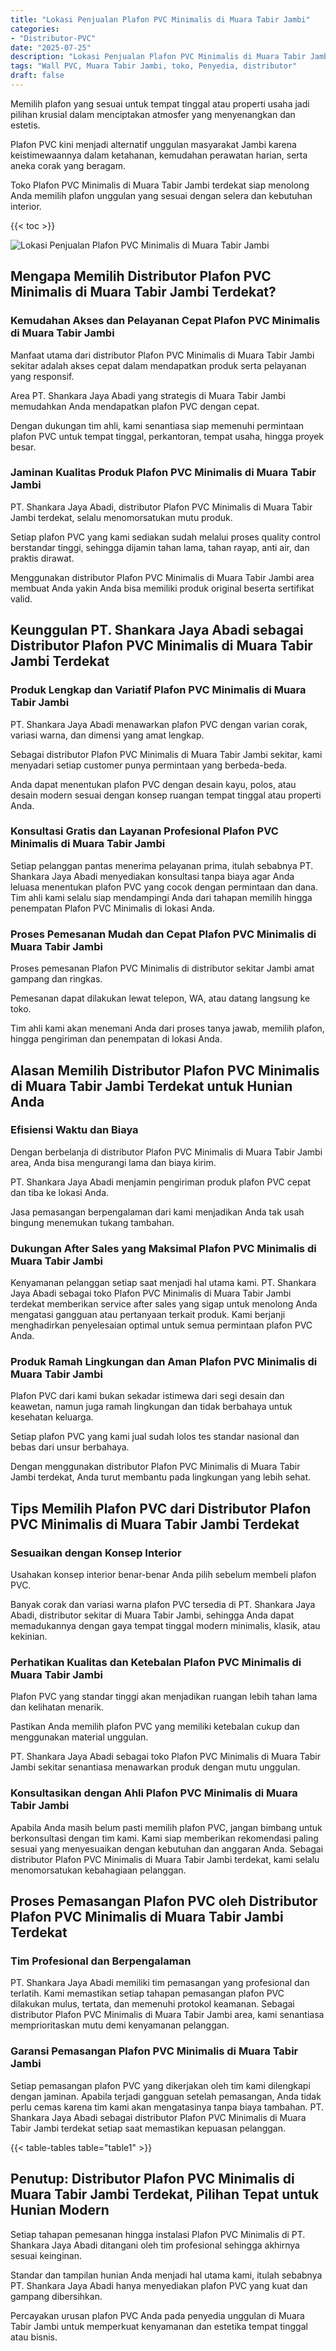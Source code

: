 ```yaml
---
title: "Lokasi Penjualan Plafon PVC Minimalis di Muara Tabir Jambi"
categories: 
- "Distributor-PVC"
date: "2025-07-25"
description: "Lokasi Penjualan Plafon PVC Minimalis di Muara Tabir Jambi bagi hunian, kantor, dan ritel. Produk unggulan, beragam motif, variasi warna menarik, beserta layanan pemasangan dikerjakan oleh tim profesional serta jaminan resmi!|Layanan penyediaan Plafon PVC Minimalis di Muara Tabir Jambi untuk keperluan hunian, office, atau ritel, dengan produk berkualitas dan instalasi oleh teknisi berpengalaman serta garansi resmi.|Pilihan Plafon PVC Minimalis di Muara Tabir Jambi yang terpercaya untuk rumah, perkantoran, serta ritel, bersama produk berkualitas dan pemasangan ditangani oleh tenaga ahli ahli serta jaminan resmi.|Penyediaan Plafon PVC Minimalis di Muara Tabir Jambi bagi hunian, office, serta ritel, beserta material berkualitas dan penempatan ditangani oleh tenaga ahli profesional, disertai dengan kepastian resmi.}"
tags: "Wall PVC, Muara Tabir Jambi, toko, Penyedia, distributor"
draft: false
---
```


Memilih plafon yang sesuai untuk tempat tinggal atau properti usaha jadi pilihan krusial dalam menciptakan atmosfer yang menyenangkan dan estetis.

Plafon PVC kini menjadi alternatif unggulan masyarakat Jambi karena keistimewaannya dalam ketahanan, kemudahan perawatan harian, serta aneka corak yang beragam.

Toko Plafon PVC Minimalis di Muara Tabir Jambi terdekat siap menolong Anda memilih plafon unggulan yang sesuai dengan selera dan kebutuhan interior.

{{< toc >}}

![Lokasi Penjualan Plafon PVC Minimalis di Muara Tabir Jambi](/images/Distributor-PVC/Lokasi-Penjualan-Plafon-PVC-Minimalis-di-Muara-Tabir-Jambi.png)


## Mengapa Memilih Distributor Plafon PVC Minimalis di Muara Tabir Jambi Terdekat?

### Kemudahan Akses dan Pelayanan Cepat Plafon PVC Minimalis di Muara Tabir Jambi

Manfaat utama dari distributor Plafon PVC Minimalis di Muara Tabir Jambi sekitar adalah akses cepat dalam mendapatkan produk serta pelayanan yang responsif.

Area PT. Shankara Jaya Abadi yang strategis di Muara Tabir Jambi memudahkan Anda mendapatkan plafon PVC dengan cepat.

Dengan dukungan tim ahli, kami senantiasa siap memenuhi permintaan plafon PVC untuk tempat tinggal, perkantoran, tempat usaha, hingga proyek besar.

### Jaminan Kualitas Produk Plafon PVC Minimalis di Muara Tabir Jambi

PT. Shankara Jaya Abadi, distributor Plafon PVC Minimalis di Muara Tabir Jambi terdekat, selalu menomorsatukan mutu produk.

Setiap plafon PVC yang kami sediakan sudah melalui proses quality control berstandar tinggi, sehingga dijamin tahan lama, tahan rayap, anti air, dan praktis dirawat.

Menggunakan distributor Plafon PVC Minimalis di Muara Tabir Jambi area membuat Anda yakin Anda bisa memiliki produk original beserta sertifikat valid.

## Keunggulan PT. Shankara Jaya Abadi sebagai Distributor Plafon PVC Minimalis di Muara Tabir Jambi Terdekat

### Produk Lengkap dan Variatif Plafon PVC Minimalis di Muara Tabir Jambi

PT. Shankara Jaya Abadi menawarkan plafon PVC dengan varian corak, variasi warna, dan dimensi yang amat lengkap.

Sebagai distributor Plafon PVC Minimalis di Muara Tabir Jambi sekitar, kami menyadari setiap customer punya permintaan yang berbeda-beda.

Anda dapat menentukan plafon PVC dengan desain kayu, polos, atau desain modern sesuai dengan konsep ruangan tempat tinggal atau properti Anda.

### Konsultasi Gratis dan Layanan Profesional Plafon PVC Minimalis di Muara Tabir Jambi

Setiap pelanggan pantas menerima pelayanan prima, itulah sebabnya PT. Shankara Jaya Abadi menyediakan konsultasi tanpa biaya agar Anda leluasa menentukan plafon PVC yang cocok dengan permintaan dan dana. Tim ahli kami selalu siap mendampingi Anda dari tahapan memilih hingga penempatan Plafon PVC Minimalis di lokasi Anda.

### Proses Pemesanan Mudah dan Cepat Plafon PVC Minimalis di Muara Tabir Jambi

Proses pemesanan Plafon PVC Minimalis di distributor sekitar Jambi amat gampang dan ringkas.

Pemesanan dapat dilakukan lewat telepon, WA, atau datang langsung ke toko.

Tim ahli kami akan menemani Anda dari proses tanya jawab, memilih plafon, hingga pengiriman dan penempatan di lokasi Anda.

## Alasan Memilih Distributor Plafon PVC Minimalis di Muara Tabir Jambi Terdekat untuk Hunian Anda

### Efisiensi Waktu dan Biaya

Dengan berbelanja di distributor Plafon PVC Minimalis di Muara Tabir Jambi area, Anda bisa mengurangi lama dan biaya kirim.

PT. Shankara Jaya Abadi menjamin pengiriman produk plafon PVC cepat dan tiba ke lokasi Anda.

Jasa pemasangan berpengalaman dari kami menjadikan Anda tak usah bingung menemukan tukang tambahan.

### Dukungan After Sales yang Maksimal Plafon PVC Minimalis di Muara Tabir Jambi

Kenyamanan pelanggan setiap saat menjadi hal utama kami. PT. Shankara Jaya Abadi sebagai toko Plafon PVC Minimalis di Muara Tabir Jambi terdekat memberikan service after sales yang sigap untuk menolong Anda mengatasi gangguan atau pertanyaan terkait produk. Kami berjanji menghadirkan penyelesaian optimal untuk semua permintaan plafon PVC Anda.

### Produk Ramah Lingkungan dan Aman Plafon PVC Minimalis di Muara Tabir Jambi

Plafon PVC dari kami bukan sekadar istimewa dari segi desain dan keawetan, namun juga ramah lingkungan dan tidak berbahaya untuk kesehatan keluarga.

Setiap plafon PVC yang kami jual sudah lolos tes standar nasional dan bebas dari unsur berbahaya.

Dengan menggunakan distributor Plafon PVC Minimalis di Muara Tabir Jambi terdekat, Anda turut membantu pada lingkungan yang lebih sehat.

## Tips Memilih Plafon PVC dari Distributor Plafon PVC Minimalis di Muara Tabir Jambi Terdekat

### Sesuaikan dengan Konsep Interior

Usahakan konsep interior benar-benar Anda pilih sebelum membeli plafon PVC.

Banyak corak dan variasi warna plafon PVC tersedia di PT. Shankara Jaya Abadi, distributor sekitar di Muara Tabir Jambi, sehingga Anda dapat memadukannya dengan gaya tempat tinggal modern minimalis, klasik, atau kekinian.

### Perhatikan Kualitas dan Ketebalan Plafon PVC Minimalis di Muara Tabir Jambi

Plafon PVC yang standar tinggi akan menjadikan ruangan lebih tahan lama dan kelihatan menarik.

Pastikan Anda memilih plafon PVC yang memiliki ketebalan cukup dan menggunakan material unggulan.

PT. Shankara Jaya Abadi sebagai toko Plafon PVC Minimalis di Muara Tabir Jambi sekitar senantiasa menawarkan produk dengan mutu unggulan.

### Konsultasikan dengan Ahli Plafon PVC Minimalis di Muara Tabir Jambi

Apabila Anda masih belum pasti memilih plafon PVC, jangan bimbang untuk berkonsultasi dengan tim kami. Kami siap memberikan rekomendasi paling sesuai yang menyesuaikan dengan kebutuhan dan anggaran Anda. Sebagai distributor Plafon PVC Minimalis di Muara Tabir Jambi terdekat, kami selalu menomorsatukan kebahagiaan pelanggan.

## Proses Pemasangan Plafon PVC oleh Distributor Plafon PVC Minimalis di Muara Tabir Jambi Terdekat

### Tim Profesional dan Berpengalaman

PT. Shankara Jaya Abadi memiliki tim pemasangan yang profesional dan terlatih. Kami memastikan setiap tahapan pemasangan plafon PVC dilakukan mulus, tertata, dan memenuhi protokol keamanan. Sebagai distributor Plafon PVC Minimalis di Muara Tabir Jambi area, kami senantiasa memprioritaskan mutu demi kenyamanan pelanggan.

### Garansi Pemasangan Plafon PVC Minimalis di Muara Tabir Jambi

Setiap pemasangan plafon PVC yang dikerjakan oleh tim kami dilengkapi dengan jaminan. Apabila terjadi gangguan setelah pemasangan, Anda tidak perlu cemas karena tim kami akan mengatasinya tanpa biaya tambahan. PT. Shankara Jaya Abadi sebagai distributor Plafon PVC Minimalis di Muara Tabir Jambi terdekat setiap saat memastikan kepuasan pelanggan.

{{< table-tables table="table1" >}}

## Penutup: Distributor Plafon PVC Minimalis di Muara Tabir Jambi Terdekat, Pilihan Tepat untuk Hunian Modern

Setiap tahapan pemesanan hingga instalasi Plafon PVC Minimalis di PT. Shankara Jaya Abadi ditangani oleh tim profesional sehingga akhirnya sesuai keinginan.

Standar dan tampilan hunian Anda menjadi hal utama kami, itulah sebabnya PT. Shankara Jaya Abadi hanya menyediakan plafon PVC yang kuat dan gampang dibersihkan.

Percayakan urusan plafon PVC Anda pada penyedia unggulan di Muara Tabir Jambi untuk memperkuat kenyamanan dan estetika tempat tinggal atau bisnis.